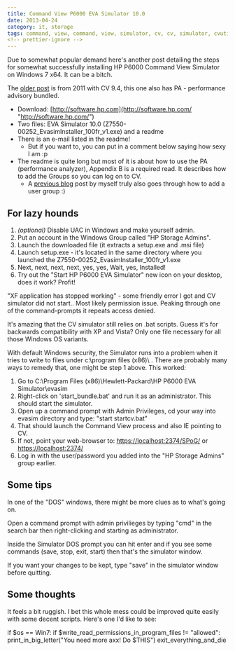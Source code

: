 ```yaml
---
title: Command View P6000 EVA Simulator 10.0
date: 2013-04-24
category: it, storage
tags: command, view, command, view, simulator, cv, cv, simulator, cvutil, disk, array, eva, firmware, hp, hsv300, p6000, simulator, sssu, storage, xcs
<!-- prettier-ignore -->
---
```


Due to somewhat popular demand here's another post detailing the steps for
somewhat successfully installing HP P6000 Command View Simulator on Windows 7
x64. It can be a bitch.

The [older post](https://www.guldmyr.com/p6000-eva-command-view-simulator/) is
from 2011 with CV 9.4, this one also has PA - performance advisory bundled.

- Download: [http://software.hp.com](http://software.hp.com/ "http://software.hp.com/")
- Two files: EVA Simulator 10.0 (Z7550-00252_EvasimInstaller_100fr_v1.exe) and a
  readme
- There is an e-mail listed in the readme!
  - But if you want to, you can put in a comment below saying how sexy I am :p
- The readme is quite long but most of it is about how to use the PA
  (performance analyzer), Appendix B is a required read. It describes how to add
  the Groups so you can log on to CV.
  - A
    [previous blog](https://www.guldmyr.com/to-create-a-new-user-group-in-windows-7/) post
    by myself truly also goes through how to add a user group :)

## For lazy hounds

1. _(optional)_ Disable UAC in Windows and make yourself admin.
2. Put an account in the Windows Group called "HP Storage Admins".
3. Launch the downloaded file (it extracts a setup.exe and .msi file)
4. Launch setup.exe - it's located in the same directory where you launched
   the Z7550-00252_EvasimInstaller_100fr_v1.exe
5. Next, next, next, next, yes, yes, Wait, yes, Installed!
6. Try out the "Start HP P6000 EVA Simulator" new icon on your desktop, does it
   work? Profit!

"XF application has stopped working" - some friendly error I got and CV
simulator did not start.. Most likely permission issue. Peaking through one of
the command-prompts it repeats access denied.

It's amazing that the CV simulator still relies on .bat scripts. Guess it's for
backwards compatibility with XP and Vista? Only one file necessary for all those
Windows OS variants.

With default Windows security, the Simulator runs into a problem when it tries
to write to files under c:\\program files (x86)\\ . There are probably many ways
to remedy that, one might be step 1 above. This worked:

1. Go to C:\\Program Files (x86)\\Hewlett-Packard\\HP P6000 EVA
   Simulator\\evasim
2. Right-click on 'start_bundle.bat' and run it as an administrator. This should
   start the simulator.
3. Open up a command prompt with Admin Privileges, cd your way into evasim
   directory and type: "start startcv.bat"
4. That should launch the Command View process and also IE pointing to CV.
5. If not, point your web-browser to: <https://localhost:2374/SPoG/> or
   <https://localhost:2374/>
6. Log in with the user/password you added into the "HP Storage Admins" group
   earlier.

## Some tips

In one of the "DOS" windows, there might be more clues as to what's going on.

Open a command prompt with admin privilieges by typing "cmd" in the search bar
then right-clicking and starting as administrator.

Inside the Simulator DOS prompt you can hit enter and if you see some commands
(save, stop, exit, start) then that's the simulator window.

If you want your changes to be kept, type "save" in the simulator window before
quitting.

## Some thoughts

It feels a bit ruggish. I bet this whole mess could be improved quite easily
with some decent scripts. Here's one I'd like to see:

if $os == Win7: if $write_read_permissions_in_program_files != "allowed":
print_in_big_letter("You need more axx! Do $THIS") exit_everything_and_die
